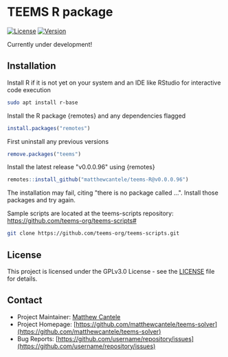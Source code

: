 # TEEMS R package

[![License](https://img.shields.io/badge/License-GPL-blue.svg)](LICENSE)
[![Version](https://img.shields.io/badge/version-0.9-green.svg)](https://github.com/username/repo/releases)


Currently under development!
## Installation
Install R if it is not yet on your system and an IDE like RStudio for interactive code execution
```bash
sudo apt install r-base
```

Install the R package {remotes} and any dependencies flagged
```R
install.packages("remotes")
```

First uninstall any previous versions
```R
remove.packages("teems")
```

Install the latest release "v0.0.0.96" using {remotes}
```R
remotes::install_github("matthewcantele/teems-R@v0.0.0.96")
```
The installation may fail, citing "there is no package called ...". Install those packages and try again.

Sample scripts are located at the teems-scripts repository: https://github.com/teems-org/teems-scripts#
```bash
git clone https://github.com/teems-org/teems-scripts.git
```


## License

This project is licensed under the GPLv3.0 License - see the [LICENSE](LICENSE) file for details.

## Contact

- Project Maintainer: [Matthew Cantele](mailto:matthew.cantele@protonmail.com)
- Project Homepage: [https://github.com/matthewcantele/teems-solver](https://github.com/matthewcantele/teems-solver)
- Bug Reports: [https://github.com/username/repository/issues](https://github.com/username/repository/issues)